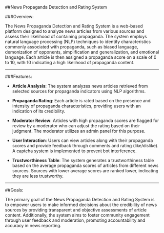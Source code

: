 ##News Propaganda Detection and Rating System

###Overview:

The News Propaganda Detection and Rating System is a web-based platform designed to analyze news articles from various sources and assess their likelihood of containing propaganda. The system employs natural language processing (NLP) techniques to identify characteristics commonly associated with propaganda, such as biased language, demonization of opponents, simplification and generalization, and emotional language. Each article is then assigned a propaganda score on a scale of 0 to 10, with 10 indicating a high likelihood of propaganda content.

---

###Features:

- **Article Analysis**: The system analyzes news articles retrieved from selected sources for propaganda indicators using NLP algorithms.

- **Propaganda Rating**: Each article is rated based on the presence and intensity of propaganda characteristics, providing users with an indication of its credibility.

- **Moderator Review**: Articles with high propaganda scores are flagged for review by a moderator who can adjust the rating based on their judgment. The moderator utilizes an admin panel for this purpose.

- **User Interaction**: Users can view articles along with their propaganda scores and provide feedback through comments and rating (like/dislike). A captcha system is implemented to prevent bot interference.

- **Trustworthiness Table**: The system generates a trustworthiness table based on the average propaganda scores of articles from different news sources. Sources with lower average scores are ranked lower, indicating they are less trustworthy.

---

##Goals:

The primary goal of the News Propaganda Detection and Rating System is to empower users to make informed decisions about the credibility of news sources by providing transparent and objective assessments of article content. Additionally, the system aims to foster community engagement through user feedback and moderation, promoting accountability and accuracy in news reporting.